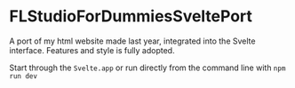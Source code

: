 # FLStudioForDummiesSveltePort
A port of my html website made last year, integrated into the Svelte interface. Features and style is fully adopted.

Start through the `Svelte.app` or run directly from the command line with `npm run dev`